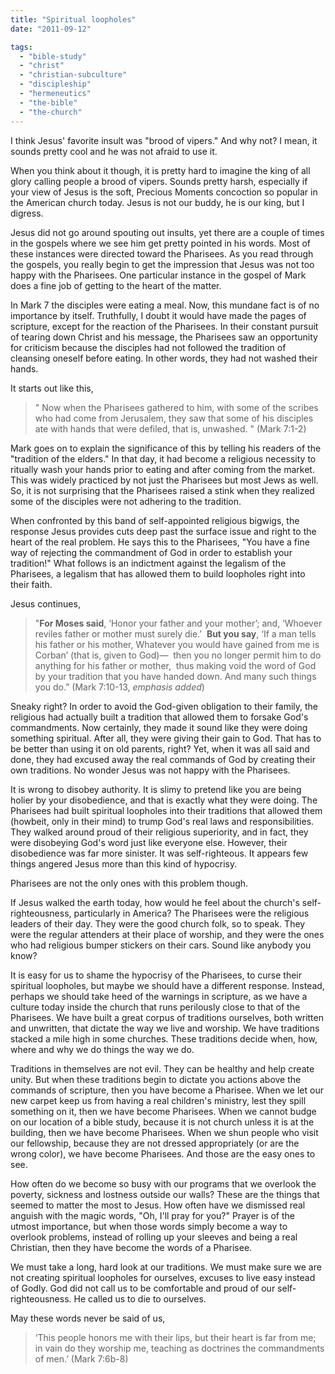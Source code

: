 ```yaml
---
title: "Spiritual loopholes"
date: "2011-09-12"

tags: 
  - "bible-study"
  - "christ"
  - "christian-subculture"
  - "discipleship"
  - "hermeneutics"
  - "the-bible"
  - "the-church"
---
```


I think Jesus' favorite insult was "brood of vipers." And why not? I mean, it sounds pretty cool and he was not afraid to use it.

When you think about it though, it is pretty hard to imagine the king of all glory calling people a brood of vipers. Sounds pretty harsh, especially if your view of Jesus is the soft, Precious Moments concoction so popular in the American church today. Jesus is not our buddy, he is our king, but I digress.

Jesus did not go around spouting out insults, yet there are a couple of times in the gospels where we see him get pretty pointed in his words. Most of these instances were directed toward the Pharisees. As you read through the gospels, you really begin to get the impression that Jesus was not too happy with the Pharisees. One particular instance in the gospel of Mark does a fine job of getting to the heart of the matter.

In Mark 7 the disciples were eating a meal. Now, this mundane fact is of no importance by itself. Truthfully, I doubt it would have made the pages of scripture, except for the reaction of the Pharisees. In their constant pursuit of tearing down Christ and his message, the Pharisees saw an opportunity for criticism because the disciples had not followed the tradition of cleansing oneself before eating. In other words, they had not washed their hands.

It starts out like this,

> " Now when the Pharisees gathered to him, with some of the scribes who had come from Jerusalem, they saw that some of his disciples ate with hands that were defiled, that is, unwashed. " (Mark 7:1-2)

Mark goes on to explain the significance of this by telling his readers of the "tradition of the elders." In that day, it had become a religious necessity to ritually wash your hands prior to eating and after coming from the market. This was widely practiced by not just the Pharisees but most Jews as well. So, it is not surprising that the Pharisees raised a stink when they realized some of the disciples were not adhering to the tradition.

When confronted by this band of self-appointed religious bigwigs, the response Jesus provides cuts deep past the surface issue and right to the heart of the real problem. He says this to the Pharisees, "You have a fine way of rejecting the commandment of God in order to establish your tradition!" What follows is an indictment against the legalism of the Pharisees, a legalism that has allowed them to build loopholes right into their faith.

Jesus continues,

> "**For Moses said**, ‘Honor your father and your mother’; and, ‘Whoever reviles father or mother must surely die.’  **But you say**, ‘If a man tells his father or his mother, Whatever you would have gained from me is Corban’ (that is, given to God)—  then you no longer permit him to do anything for his father or mother,  thus making void the word of God by your tradition that you have handed down. And many such things you do.” (Mark 7:10-13, _emphasis added_)

Sneaky right? In order to avoid the God-given obligation to their family, the religious had actually built a tradition that allowed them to forsake God's commandments. Now certainly, they made it sound like they were doing something spiritual. After all, they were giving their gain to God. That has to be better than using it on old parents, right? Yet, when it was all said and done, they had excused away the real commands of God by creating their own traditions. No wonder Jesus was not happy with the Pharisees.

It is wrong to disobey authority. It is slimy to pretend like you are being holier by your disobedience, and that is exactly what they were doing. The Pharisees had built spiritual loopholes into their traditions that allowed them (howbeit, only in their mind) to trump God's real laws and responsibilities. They walked around proud of their religious superiority, and in fact, they were disobeying God's word just like everyone else. However, their disobedience was far more sinister. It was self-righteous. It appears few things angered Jesus more than this kind of hypocrisy.

Pharisees are not the only ones with this problem though.

If Jesus walked the earth today, how would he feel about the church's self-righteousness, particularly in America? The Pharisees were the religious leaders of their day. They were the good church folk, so to speak. They were the regular attenders at their place of worship, and they were the ones who had religious bumper stickers on their cars. Sound like anybody you know?

It is easy for us to shame the hypocrisy of the Pharisees, to curse their spiritual loopholes, but maybe we should have a different response. Instead, perhaps we should take heed of the warnings in scripture, as we have a culture today inside the church that runs perilously close to that of the Pharisees. We have built a great corpus of traditions ourselves, both written and unwritten, that dictate the way we live and worship. We have traditions stacked a mile high in some churches. These traditions decide when, how, where and why we do things the way we do.

Traditions in themselves are not evil. They can be healthy and help create unity. But when these traditions begin to dictate you actions above the commands of scripture, then you have become a Pharisee. When we let our new carpet keep us from having a real children's ministry, lest they spill something on it, then we have become Pharisees. When we cannot budge on our location of a bible study, because it is not church unless it is at the building, then we have become Pharisees. When we shun people who visit our fellowship, because they are not dressed appropriately (or are the wrong color), we have become Pharisees. And those are the easy ones to see.

How often do we become so busy with our programs that we overlook the poverty, sickness and lostness outside our walls? These are the things that seemed to matter the most to Jesus. How often have we dismissed real anguish with the magic words, "Oh, I'll pray for you?" Prayer is of the utmost importance, but when those words simply become a way to overlook problems, instead of rolling up your sleeves and being a real Christian, then they have become the words of a Pharisee.

We must take a long, hard look at our traditions. We must make sure we are not creating spiritual loopholes for ourselves, excuses to live easy instead of Godly. God did not call us to be comfortable and proud of our self-righteousness. He called us to die to ourselves.

May these words never be said of us,

> ‘This people honors me with their lips, but their heart is far from me; in vain do they worship me, teaching as doctrines the commandments of men.’ (Mark 7:6b-8)
